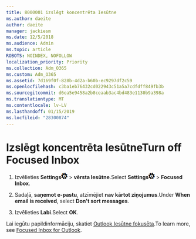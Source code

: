 ```yaml
---
title: 8000001 izslēgt koncentrēta Iesūtne
ms.author: daeite
author: daeite
manager: jackiesm
ms.date: 12/5/2018
ms.audience: Admin
ms.topic: article
ROBOTS: NOINDEX, NOFOLLOW
localization_priority: Priority
ms.collection: Adm_O365
ms.custom: Adm_O365
ms.assetid: 7d169f0f-828b-4d2a-b60b-ec9297df2c59
ms.openlocfilehash: c3ba1eb76432cd022943c51a5a7cdfdff849fb3b
ms.sourcegitcommit: d6ea5e9458a2b8ceaab3ac4bd483e1130b9a398a
ms.translationtype: MT
ms.contentlocale: lv-LV
ms.lasthandoff: 01/15/2019
ms.locfileid: "28300874"
---
```

# <a name="turn-off-focused-inbox"></a><span data-ttu-id="a81a7-102">Izslēgt koncentrēta Iesūtne</span><span class="sxs-lookup"><span data-stu-id="a81a7-102">Turn off Focused Inbox</span></span>

1. <span data-ttu-id="a81a7-103">Izvēlieties **Settings**![iestatījumus](media/f4b2e798-fff1-4a14-931f-5677a4543b58.png) \> **vērsta Iesūtne**.</span><span class="sxs-lookup"><span data-stu-id="a81a7-103">Select **Settings**![Settings](media/f4b2e798-fff1-4a14-931f-5677a4543b58.png) \> **Focused Inbox**.</span></span>
    
2. <span data-ttu-id="a81a7-104">Sadaļā, **saņemot e-pastu**, atzīmējiet **nav kārtot ziņojumus**.</span><span class="sxs-lookup"><span data-stu-id="a81a7-104">Under **When email is received**, select **Don't sort messages**.</span></span>
    
3. <span data-ttu-id="a81a7-105">Izvēlieties **Labi**.</span><span class="sxs-lookup"><span data-stu-id="a81a7-105">Select **OK**.</span></span>
    
<span data-ttu-id="a81a7-106">Lai iegūtu papildinformāciju, skatiet [Outlook Iesūtne fokusēta](https://go.microsoft.com/fwlink/p/?linkid=873108).</span><span class="sxs-lookup"><span data-stu-id="a81a7-106">To learn more, see [Focused Inbox for Outlook](https://go.microsoft.com/fwlink/p/?linkid=873108).</span></span>
  

